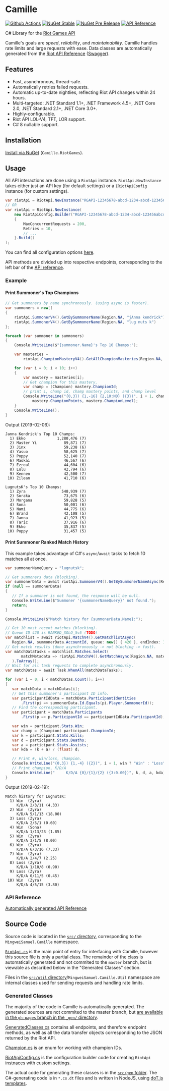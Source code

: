 # Camille

[![Github Actions](https://img.shields.io/github/workflow/status/MingweiSamuel/Camille/CI/release/3.x.x?label=release/3.x.x&logo=github&style=flat-square)](https://github.com/MingweiSamuel/Camille/actions?query=workflow%3ACI+branch%3Arelease%2F3.x.x) [![NuGet Stable](https://img.shields.io/nuget/v/Camille.RiotGames.svg?style=flat-square)](https://www.nuget.org/packages/Camille.RiotGames/) [![NuGet Pre Release](https://img.shields.io/nuget/vpre/Camille.RiotGames.svg?style=flat-square)](https://www.nuget.org/packages/Camille.RiotGames/absoluteLatest) [![API Reference](https://img.shields.io/badge/docfx-Camille-brightgreen.svg?style=flat-square)](http://www.mingweisamuel.com/Camille/)

C# Library for the [Riot Games API](https://developer.riotgames.com/)

Camille's goals are _speed_, _reliability_, and _maintainability_. Camille handles rate limits and large requests with ease.
Data classes are automatically generated from the
[Riot API Reference](https://developer.riotgames.com/api-methods/) ([Swagger](http://www.mingweisamuel.com/riotapi-schema/tool/)).

## Features

* Fast, asynchronous, thread-safe.
* Automatically retries failed requests.
* Automatic up-to-date nightlies, reflecting Riot API changes within 24 hours.
* Multi-targeted: .NET Standard 1.1+, .NET Framework 4.5+, .NET Core 2.0, .NET Standard 2.1+, .NET Core 3.0+.
* Highly-configurable.
* Riot API LOL-V4, TFT, LOR support.
* C# 8 nullable support.

## Installation

[Install via NuGet](https://www.nuget.org/packages?sortby=created-desc&q=Camille&prerel=True) (`Camille.RiotGames`).

## Usage

All API interactions are done using a `RiotApi` instance.
`RiotApi.NewInstance` takes either just an API key (for default settings) or a `IRiotApiConfig` instance (for custom settings).

```c#
var riotApi = RiotApi.NewInstance("RGAPI-12345678-abcd-1234-abcd-123456abcdef");
// OR
var riotApi = RiotApi.NewInstance(
    new RiotApiConfig.Builder("RGAPI-12345678-abcd-1234-abcd-123456abcdef")
    {
        MaxConcurrentRequests = 200,
        Retries = 10,
        // ...
    }.Build()
);
```
You can find all configuration options [here](https://github.com/MingweiSamuel/Camille/blob/gh-pages/_gen/RiotApiConfig.cs#L7-L27).

API methods are divided up into respective endpoints, corresponding to the left bar of the [API reference](https://developer.riotgames.com/api-methods/).

### Example

#### Print Summoner's Top Champions

```c#
// Get summoners by name synchronously. (using async is faster).
var summoners = new[]
{
    riotApi.SummonerV4().GetBySummonerName(Region.NA, "jAnna kendrick"),
    riotApi.SummonerV4().GetBySummonerName(Region.NA, "lug nuts k")
};

foreach (var summoner in summoners)
{
    Console.WriteLine($"{summoner.Name}'s Top 10 Champs:");

    var masteries =
        riotApi.ChampionMasteryV4().GetAllChampionMasteries(Region.NA, summoner.Id);

    for (var i = 0; i < 10; i++)
    {
        var mastery = masteries[i];
        // Get champion for this mastery.
        var champ = (Champion) mastery.ChampionId;
        // print i, champ id, champ mastery points, and champ level
        Console.WriteLine("{0,3}) {1,-16} {2,10:N0} ({3})", i + 1, champ.Name(),
            mastery.ChampionPoints, mastery.ChampionLevel);
    }
    Console.WriteLine();
}
```

Output (2019-02-06):
```
Janna Kendrick's Top 10 Champs:
  1) Ekko              1,280,476 (7)
  2) Master Yi            89,871 (7)
  3) Jinx                 59,238 (6)
  4) Yasuo                58,625 (7)
  5) Poppy                52,140 (7)
  6) Maokai               46,567 (6)
  7) Ezreal               44,604 (6)
  8) Lulu                 42,794 (6)
  9) Kennen               42,500 (7)
 10) Zilean               41,710 (6)

LugnutsK's Top 10 Champs:
  1) Zyra                548,939 (7)
  2) Soraka               73,675 (6)
  3) Morgana              59,828 (5)
  4) Sona                 50,001 (6)
  5) Nami                 44,775 (6)
  6) Brand                42,108 (5)
  7) Janna                41,923 (5)
  8) Taric                37,916 (6)
  9) Ekko                 35,837 (5)
 10) Poppy                31,457 (5)
 ```

 #### Print Summoner Ranked Match History

 This example takes advantage of C#'s `async`/`await` tasks to fetch 10 matches all at once.

 ```c#
var summonerNameQuery = "lugnutsk";

// Get summoners data (blocking).
var summonerData = await riotApi.SummonerV4().GetBySummonerNameAsync(Region.NA, summonerNameQuery);
if (null == summonerData)
{
    // If a summoner is not found, the response will be null.
    Console.WriteLine($"Summoner '{summonerNameQuery}' not found.");
    return;
}

Console.WriteLine($"Match history for {summonerData.Name}:");

// Get 10 most recent matches (blocking).
// Queue ID 420 is RANKED_SOLO_5v5 (TODO)
var matchlist = await riotApi.MatchV4().GetMatchlistAsync(
    Region.NA, summonerData.AccountId, queue: new[] { 420 }, endIndex: 10);
// Get match results (done asynchronously -> not blocking -> fast).
var matchDataTasks = matchlist.Matches.Select(
        matchMetadata => riotApi.MatchV4().GetMatchAsync(Region.NA, matchMetadata.GameId)
    ).ToArray();
// Wait for all task requests to complete asynchronously.
var matchDatas = await Task.WhenAll(matchDataTasks);

for (var i = 0; i < matchDatas.Count(); i++)
{
    var matchData = matchDatas[i];
    // Get this summoner's participant ID info.
    var participantIdData = matchData.ParticipantIdentities
        .First(pi => summonerData.Id.Equals(pi.Player.SummonerId));
    // Find the corresponding participant.
    var participant = matchData.Participants
        .First(p => p.ParticipantId == participantIdData.ParticipantId);

    var win = participant.Stats.Win;
    var champ = (Champion) participant.ChampionId;
    var k = participant.Stats.Kills;
    var d = participant.Stats.Deaths;
    var a = participant.Stats.Assists;
    var kda = (k + a) / (float) d;

    // Print #, win/loss, champion.
    Console.WriteLine("{0,3}) {1,-4} ({2})", i + 1, win ? "Win" : "Loss", champ.Name());
    // Print champion, K/D/A
    Console.WriteLine("     K/D/A {0}/{1}/{2} ({3:0.00})", k, d, a, kda);
}
```

Output (2019-02-19):
```
Match history for LugnutsK:
  1) Win  (Zyra)
     K/D/A 2/3/11 (4.33)
  2) Win  (Zyra)
     K/D/A 5/1/13 (18.00)
  3) Loss (Zyra)
     K/D/A 2/5/1 (0.60)
  4) Win  (Sona)
     K/D/A 1/13/23 (1.85)
  5) Win  (Zyra)
     K/D/A 3/1/5 (8.00)
  6) Win  (Zyra)
     K/D/A 6/3/16 (7.33)
  7) Win  (Zyra)
     K/D/A 2/4/7 (2.25)
  8) Loss (Zyra)
     K/D/A 1/10/8 (0.90)
  9) Loss (Zyra)
     K/D/A 0/11/5 (0.45)
 10) Win  (Zyra)
     K/D/A 4/5/15 (3.80)
 ```

### API Reference

[Automatically generated API Reference](http://www.mingweisamuel.com/Camille/)

## Source Code

Source code is located in the
[`src/` directory](https://github.com/MingweiSamuel/Camille/tree/master/Camille.RiotGames/src), corresponding
to the `MingweiSamuel.Camille` namespace.

[`RiotApi.cs`](https://github.com/MingweiSamuel/Camille/blob/master/Camille.RiotGames/src/RiotApi.cs) is the main
point of entry for interfacing with Camille, however this source file is only a partial class. The remainder
of the class is automatically generated and not commited to the `master` branch, but is viewable as described
below in the "Generated Classes" section.

Files in the
[`src/util` directory](https://github.com/MingweiSamuel/Camille/tree/master/Camille.RiotGames/src/Util)/`MingweiSamuel.Camille.Util` namespace
are internal classes used for sending requests and handling rate limits.

### Generated Classes

The majority of the code in Camille is automatically generated. The generated sources are not commited to
the master branch, but
[are available in the `gh-pages` branch in the `_gen/` directory](https://github.com/MingweiSamuel/Camille/tree/gh-pages/_gen).

[GeneratedClasses.cs](https://github.com/MingweiSamuel/Camille/blob/gh-pages/_gen/GeneratedClasses.cs) contains all endpoints,
and therefore endpoint methods, as well as all the data transfer objects corresponding to the JSON returned by the Riot API.

[Champion.cs](https://github.com/MingweiSamuel/Camille/blob/gh-pages/_gen/Champion.cs) is an enum for working with champion IDs.

[RiotApiConfig.cs](https://github.com/MingweiSamuel/Camille/blob/gh-pages/_gen/RiotApiConfig.cs) is the configuration builder
code for creating `RiotApi` instnaces with custom settings.

The actual code for generating these classes is in the
[`src/gen` folder](https://github.com/MingweiSamuel/Camille/tree/master/Camille.RiotGames/gen).
The C#-generating code is in `*.cs.dt` files and is written in NodeJS, using
[doT.js templates](https://olado.github.io/doT/index.html).
